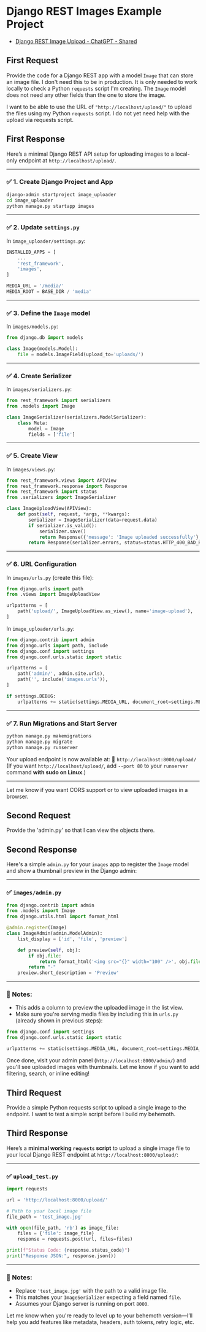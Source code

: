 # Django REST Images Example Project

- [Django REST Image Upload - ChatGPT - Shared](https://chatgpt.com/share/687ceccf-4874-8002-8ca5-7502007ba785)

## First Request

Provide the code for a Django REST app with a model `Image` that can store an image file. I don't need this to be in production. It is only needed to work locally to check a Python `requests` script I'm creating. The `Image` model does not need any other fields than the one to store the image.

I want to be able to use the URL of `"http://localhost/upload/"` to upload the files using my Python `requests` script. I do not yet need help with the upload via requests script.

## First Response

Here’s a minimal Django REST API setup for uploading images to a local-only endpoint at `http://localhost/upload/`.

---

### ✅ 1. Create Django Project and App

```bash
django-admin startproject image_uploader
cd image_uploader
python manage.py startapp images
```

---

### ✅ 2. Update `settings.py`

In `image_uploader/settings.py`:

```python
INSTALLED_APPS = [
    ...
    'rest_framework',
    'images',
]

MEDIA_URL = '/media/'
MEDIA_ROOT = BASE_DIR / 'media'
```

---

### ✅ 3. Define the `Image` model

In `images/models.py`:

```python
from django.db import models

class Image(models.Model):
    file = models.ImageField(upload_to='uploads/')
```

---

### ✅ 4. Create Serializer

In `images/serializers.py`:

```python
from rest_framework import serializers
from .models import Image

class ImageSerializer(serializers.ModelSerializer):
    class Meta:
        model = Image
        fields = ['file']
```

---

### ✅ 5. Create View

In `images/views.py`:

```python
from rest_framework.views import APIView
from rest_framework.response import Response
from rest_framework import status
from .serializers import ImageSerializer

class ImageUploadView(APIView):
    def post(self, request, *args, **kwargs):
        serializer = ImageSerializer(data=request.data)
        if serializer.is_valid():
            serializer.save()
            return Response({'message': 'Image uploaded successfully'}, status=status.HTTP_201_CREATED)
        return Response(serializer.errors, status=status.HTTP_400_BAD_REQUEST)
```

---

### ✅ 6. URL Configuration

In `images/urls.py` (create this file):

```python
from django.urls import path
from .views import ImageUploadView

urlpatterns = [
    path('upload/', ImageUploadView.as_view(), name='image-upload'),
]
```

In `image_uploader/urls.py`:

```python
from django.contrib import admin
from django.urls import path, include
from django.conf import settings
from django.conf.urls.static import static

urlpatterns = [
    path('admin/', admin.site.urls),
    path('', include('images.urls')),
]

if settings.DEBUG:
    urlpatterns += static(settings.MEDIA_URL, document_root=settings.MEDIA_ROOT)
```

---

### ✅ 7. Run Migrations and Start Server

```bash
python manage.py makemigrations
python manage.py migrate
python manage.py runserver
```

Your upload endpoint is now available at:
📍 `http://localhost:8000/upload/`
(If you want `http://localhost/upload/`, add `--port 80` to your `runserver` command **with sudo on Linux**.)

---

Let me know if you want CORS support or to view uploaded images in a browser.

## Second Request

Provide the 'admin.py' so that I can view the objects there.

## Second Response

Here's a simple `admin.py` for your `images` app to register the `Image` model and show a thumbnail preview in the Django admin:

---

### ✅ `images/admin.py`

```python
from django.contrib import admin
from .models import Image
from django.utils.html import format_html

@admin.register(Image)
class ImageAdmin(admin.ModelAdmin):
    list_display = ['id', 'file', 'preview']

    def preview(self, obj):
        if obj.file:
            return format_html('<img src="{}" width="100" />', obj.file.url)
        return "-"
    preview.short_description = 'Preview'
```

---

### 📝 Notes:

* This adds a column to preview the uploaded image in the list view.
* Make sure you're serving media files by including this in `urls.py` (already shown in previous steps):

```python
from django.conf import settings
from django.conf.urls.static import static

urlpatterns += static(settings.MEDIA_URL, document_root=settings.MEDIA_ROOT)
```

Once done, visit your admin panel (`http://localhost:8000/admin/`) and you'll see uploaded images with thumbnails. Let me know if you want to add filtering, search, or inline editing!

## Third Request

Provide a simple Python requests script to upload a single image to the endpoint. I want to test a simple script before I build my behemoth.

## Third Response

Here’s a **minimal working `requests` script** to upload a single image file to your local Django REST endpoint at `http://localhost:8000/upload/`:

---

### ✅ `upload_test.py`

```python
import requests

url = 'http://localhost:8000/upload/'

# Path to your local image file
file_path = 'test_image.jpg'

with open(file_path, 'rb') as image_file:
    files = {'file': image_file}
    response = requests.post(url, files=files)

print(f"Status Code: {response.status_code}")
print("Response JSON:", response.json())
```

---

### 📝 Notes:

* Replace `'test_image.jpg'` with the path to a valid image file.
* This matches your `ImageSerializer` expecting a field named `file`.
* Assumes your Django server is running on port `8000`.

Let me know when you're ready to level up to your behemoth version—I’ll help you add features like metadata, headers, auth tokens, retry logic, etc.

